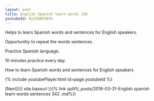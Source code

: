 ```yaml
---
layout: post
title: English Spanish learn words 158 
youtubeId: NjV5DAP5Qfk
---
```

 
 
Helps to learn Spanish words and sentences for English speakers.

Opportunitiy to repeat the words sentences. 

Practice Spanish language. 
 
10 minutes practice every day. 
 
How to learn Spanish words and sentences for English speakers 
 
{% include youtubePlayer.html id=page.youtubeId %}
 
 
[Next]({{ site.baseurl }}{% link  split1/_posts/2016-03-31-English spanish learn words sentences 342 .md%})
 
